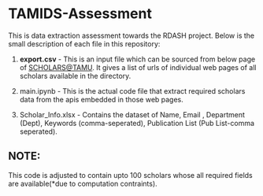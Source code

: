 # TAMIDS-Assessment

This is data extraction assessment towards the RDASH project. Below is the small description of each file in this repository:
1. **export.csv** - This is an input file which can be sourced from below page of [SCHOLARS@TAMU](https://scholars.library.tamu.edu/vivo/directory/People?collection=individual&fl=type,name,preferredTitle,researchAreas,positions,positionOrganization,thumbnail&facets=type,positionOrganization,researchAreas_nested_facets,selectedPublicationTag&type.type=STRING&type.pageSize=10&type.pageNumber=1&type.sort=COUNT,DESC&positionOrganization.type=STRING&positionOrganization.pageSize=10&positionOrganization.pageNumber=1&positionOrganization.sort=INDEX,ASC&researchAreas_nested_facets.type=STRING&researchAreas_nested_facets.pageSize=10&researchAreas_nested_facets.pageNumber=1&researchAreas_nested_facets.sort=COUNT,DESC&selectedPublicationTag.type=STRING&selectedPublicationTag.pageSize=10&selectedPublicationTag.pageNumber=1&selectedPublicationTag.sort=COUNT,DESC&class.filter=Person&class.opKey=EQUALS&filters=class&sort=name_sort,ASC&page=1). It gives a list of urls of individual web pages of all scholars available in the directory.

2. main.ipynb - This is the actual code file that extract required scholars data from the apis embedded in those web pages.

3. Scholar_Info.xlsx - Contains the dataset of Name, Email , Department (Dept), Keywords (comma-seperated), Publication List (Pub List-comma seperated).

## NOTE:

This code is adjusted to contain upto 100 scholars whose all required fields are available(*due to computation contraints).
